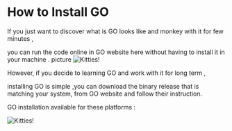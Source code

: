 
# How to Install GO

If you just want to discover what is GO looks like and monkey with it for few minutes ,

you can run the code online in GO website here without having to install it in your machine . picture
![Kitties!](https://github.com/kenbod/markdown_github_01/blob/master/resources/kitty.jpg "So cute!")

However, if you decide to learning GO and work with it for long term  , 

installing GO is simple ,you can download the binary release that is matching  your system, from GO website and follow their instruction.

GO installation available for these platforms :

![Kitties!](https://github.com/kenbod/markdown_github_01/blob/master/resources/kitty.jpg "So cute!")
